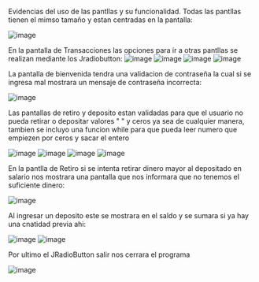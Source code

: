 Evidencias del uso de las pantllas y su funcionalidad.
Todas las pantllas tienen el mimso tamaño y estan centradas en la pantalla:

![image](https://github.com/AnthonyHaro/Prueba3/assets/150816518/8096551c-c5ed-43ef-a42a-16a99cd11c8d)

En la pantalla de Transacciones las opciones para ir a otras pantllas se realizan mediante los Jradiobutton:
![image](https://github.com/AnthonyHaro/Prueba3/assets/150816518/9aafceb4-3988-4db3-9753-4ae501f77316)
![image](https://github.com/AnthonyHaro/Prueba3/assets/150816518/79fef355-e8e3-4331-a9f7-584b7f831af2)
![image](https://github.com/AnthonyHaro/Prueba3/assets/150816518/2399a9f0-ccd6-4fa7-8135-408ff24f2f31)
![image](https://github.com/AnthonyHaro/Prueba3/assets/150816518/2dd68fe5-afac-49ce-9488-176c7aa4141e)

La pantalla de bienvenida tendra una validacion de contraseña la cual si se ingresa mal mostrara un mensaje de contraseña incorrecta:

![image](https://github.com/AnthonyHaro/Prueba3/assets/150816518/62cb6d44-4797-4d8d-bfbf-627e94a36f62)

Las pantallas de retiro y deposito estan validadas para que el usuario no pueda retirar o depositar valores " " y ceros ya sea de cualquier manera, tambien se incluyo una funcion while para que pueda leer numero que empiezen por ceros y sacar el entero

![image](https://github.com/AnthonyHaro/Prueba3/assets/150816518/bc461049-052d-45d5-9945-9a5318fdf94f)
![image](https://github.com/AnthonyHaro/Prueba3/assets/150816518/6cc75157-9536-4145-970e-28616efd9ada)
![image](https://github.com/AnthonyHaro/Prueba3/assets/150816518/3bcdee34-3927-4991-a2d8-012957c8c0bd)
![image](https://github.com/AnthonyHaro/Prueba3/assets/150816518/93f32077-d1fd-4a1c-b523-8899a0d7dec0)

En la pantlla de Retiro si se intenta retirar dinero mayor al depositado en salario nos mostrara una pantalla que nos informara que no tenemos el suficiente dinero:

![image](https://github.com/AnthonyHaro/Prueba3/assets/150816518/5471ed01-0b5c-41b8-81ee-471f72ec7795)

Al ingresar un deposito este se mostrara en el saldo y se sumara si ya hay una cnatidad previa ahi:

![image](https://github.com/AnthonyHaro/Prueba3/assets/150816518/b34c0168-671e-42d1-bfde-8295334e9fb0)
![image](https://github.com/AnthonyHaro/Prueba3/assets/150816518/33102320-95ac-4bbe-abdc-00fa8d5d89d9)

Por ultimo el JRadioButton salir nos cerrara el programa

![image](https://github.com/AnthonyHaro/Prueba3/assets/150816518/81f9de49-9021-4b82-84ba-19ecd2089fb9)









